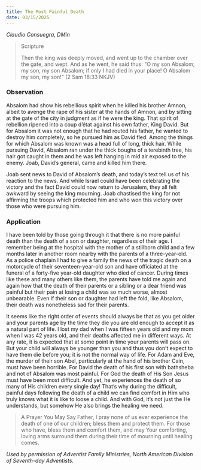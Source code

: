 ```yaml
---
title: The Most Painful Death
date: 03/15/2025
---
```


_Claudio Consuegra, DMin_

> <p>Scripture</p>
> Then the king was deeply moved, and went up to the chamber over the gate, and wept. And as he went, he said thus: "O my son Absalom; my son, my son Absalom; if only I had died in your place! O Absalom my son, my son!" (2 Sam 18:33 NKJV)

### Observation

Absalom had show his rebellious spirit when he killed his brother Amnon, albeit to avenge the rape of his sister at the hands of Amnon, and by sitting at the gate of the city in judgment as if he were the king. That spirit of rebellion ripened into a coup d’état against his own father, King David. But for Absalom it was not enough that he had routed his father, he wanted to destroy him completely, so he pursued him as David fled. Among the things for which Absalom was known was a head full of long, thick hair. While pursuing David, Absalom ran under the thick boughs of a terebinth tree, his hair got caught in them and he was left hanging in mid air exposed to the enemy. Joab, David’s general, came and killed him there.

Joab sent news to David of Absalom’s death, and today’s text tell us of his reaction to the news. And while Israel could have been celebrating the victory and the fact David could now return to Jerusalem, they all felt awkward by seeing the king mourning. Joab chastised the king for not affirming the troops which protected him and who won this victory over those who were pursuing him.

### Application

I have been told by those going through it that there is no more painful death than the death of a son or daughter, regardless of their age. I remember being at the hospital with the mother of a stillborn child and a few months later in another room nearby with the parents of a three-year-old. As a police chaplain I had to give a family the news of the tragic death on a motorcycle of their seventeen-year-old son and have officiated at the funeral of a forty-five year-old daughter who died of cancer. During times like these and many others like them, the parents have told me again and again how that the death of their parents or a sibling or a dear friend was painful but their pain at losing a child was so much worse, almost unbearable. Even if their son or daughter had left the fold, like Absalom, their death was nonetheless sad for their parents.

It seems like the right order of events should always be that as you get older and your parents age by the time they die you are old enough to accept it as a natural part of life. I lost my dad when I was fifteen years old and my mom when I was 42 years old, and their deaths affected me in different ways. At any rate, it is expected that at some point in time your parents will pass on. But your child will always be younger than you and thus you don’t expect to have them die before you; it is not the normal way of life. For Adam and Eve, the murder of their son Abel, particularly at the hand of his brother Cain, must have been horrible. For David the death of his first son with bathsheba and not of Absalom was most painful. For God the death of His Son Jesus must have been most difficult. And yet, he experiences the death of so many of His children every single day! That’s why during the difficult, painful days following the death of a child we can find comfort in Him who truly knows what it is like to loose a child. And with God, it’s not just the He understands, but somehow He also brings the healing we need.

> <callout>A Prayer You May Say</callout>
> Father, I pray none of us ever experience the death of one of our children; bless them and protect them. For those who have, bless them and comfort them, and may Your comforting, loving arms surround them during their time of mourning until healing comes.

_Used by permission of Adventist Family Ministries, North American Division of Seventh-day Adventists._